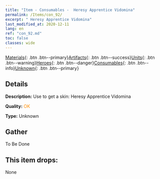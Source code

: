 ```yaml
---
title: "Item - Consumables -  Heresy Apprentice Vidomina"
permalink: /Items/con_92/
excerpt: " Heresy Apprentice Vidomina"
last_modified_at: 2020-12-11
lang: en
ref: "con_92.md"
toc: false
classes: wide
---
```

 [Materials](/Items/){: .btn .btn--primary}[Artifacts](/Items/Artifacts/){: .btn .btn--success}[Units](/Items/Units/){: .btn .btn--warning}[Heroes](/Items/Heroes/){: .btn .btn--danger}[Consumables](/Items/Consumables/){: .btn .btn--info}[Unknown](/Items/Unknown/){: .btn .btn--primary}

## Details
 **Description:** Use to get a skin: Heresy Apprentice Vidomina

 **Quality:** <span style="color: #FF8C00">OK</span>

 **Type:** Unknown

## Gather

  To Be Done

## This item drops:

  None

